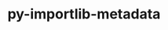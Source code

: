 ---
title: "py-importlib-metadata"
layout: cache
categories: [package, develop-2024-03-10]
meta: {"versions": ["6.6.0"], "compilers": ["gcc@=11.1.0", "gcc@=11.4.0"], "oss": ["ubuntu20.04", "ubuntu22.04"], "platforms": ["linux"], "targets": ["x86_64_v3"], "stacks": ["data-vis-sdk", "e4s", "root"], "num_specs": 2, "num_specs_by_stack": {"root": 2, "data-vis-sdk": 1, "e4s": 1}}
spec_details: [{"hash": "wwyq7n5vochuefga6gnldt4gu436m6a7", "compiler": "gcc@=11.1.0", "versions": ["6.6.0"], "os": "ubuntu20.04", "platform": "linux", "target": "x86_64_v3", "variants": ["build_system=python_pip"], "stacks": ["root", "data-vis-sdk"], "size": "-", "tarball": "https://binaries.spack.io/releases/develop-2024-03-10/build_cache/linux-ubuntu20.04-x86_64_v3/gcc-11.1.0/py-importlib-metadata-6.6.0/linux-ubuntu20.04-x86_64_v3-gcc-11.1.0-py-importlib-metadata-6.6.0-wwyq7n5vochuefga6gnldt4gu436m6a7.spack"}, {"hash": "dq54xb7krhraxvsecq7eu4inha6xxzkh", "compiler": "gcc@=11.4.0", "versions": ["6.6.0"], "os": "ubuntu22.04", "platform": "linux", "target": "x86_64_v3", "variants": ["build_system=python_pip"], "stacks": ["e4s", "root"], "size": "-", "tarball": "https://binaries.spack.io/releases/develop-2024-03-10/build_cache/linux-ubuntu22.04-x86_64_v3/gcc-11.4.0/py-importlib-metadata-6.6.0/linux-ubuntu22.04-x86_64_v3-gcc-11.4.0-py-importlib-metadata-6.6.0-dq54xb7krhraxvsecq7eu4inha6xxzkh.spack"}]
---